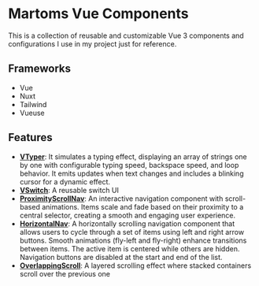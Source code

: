 # Martoms Vue Components

This is a collection of reusable and customizable Vue 3 components and configurations I use in my project just for reference.

## Frameworks

- Vue
- Nuxt
- Tailwind
- Vueuse

## Features

- **[VTyper](./VTyper)**: It simulates a typing effect, displaying an array of strings one by one with configurable typing speed, backspace speed, and loop behavior. It emits updates when text changes and includes a blinking cursor for a dynamic effect.
- **[VSwitch](./VSwitch)**: A reusable switch UI
- **[ProximityScrollNav](./ProximityScrollNav)**: An interactive navigation component with scroll-based animations. Items scale and fade based on their proximity to a central selector, creating a smooth and engaging user experience.
- **[HorizontalNav](./HorizontalNav)**: A horizontally scrolling navigation component that allows users to cycle through a set of items using left and right arrow buttons. Smooth animations (fly-left and fly-right) enhance transitions between items. The active item is centered while others are hidden. Navigation buttons are disabled at the start and end of the list.
- **[OverlappingScroll](./OverlappingScroll)**: A layered scrolling effect where stacked containers scroll over the previous one
